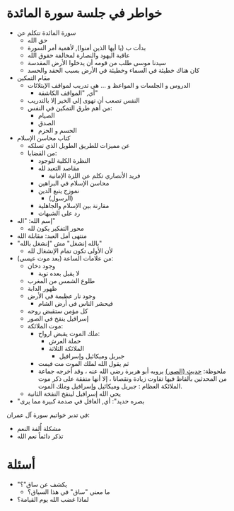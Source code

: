 
# خواطر في جلسة سورة المائدة 

* سورة المائدة تتكلم عن 
	* حق الله
	* بدأت ب (يا أيها الذين أمنوا), لأهمية  أمر السورة
	* عاقبة اليهود والنصارة لمخالفة حقوق الله
	* سيدنا موسى طلب من قومه أن يدخلوا الأرض المقدسة
	* كان هناك خطيئة في السماء وخطيئة في الأرض بسبب الحقد والحسد
* مقام التمكين
	* الدروس و الجلسات و المواعظ و ... هي تدريب لمواقف الإبتلائات
		* أي, "المواقف الكاشفة"
	* النفس تصعب أن تهوى إلي الخير إلا بالتدريب
	* من أهم طرق التمكين في النفس: 
		* الصيام
		* الصدق
		* الحسم و الحزم
* كتاب محاسن الإسلام
	* عن مميزات للطريق الطويل الذي تسلكه
	* من القضايا:
		* النظرة الكلية للوجود
		* مقاصد التعبد لله
			* فريد الأنصاري تكلم عن اللزة الإمانية
		* محاسن الإسلام في البراهين
		* نموزج يتبع الدين
			* (الرسول)
		* مقارنة بين الإسلام والجاهلية
		* رد على الشبهات
* إسم الله: "اله"
	* محور التفكير يكون لله
* منتهى أمل العبد: مقابلة الله
* "بالله إنشغل" مش "إنشغل بالله"
	* لأن الأولى تكون تمام الإنشغال لله
* من علامات الساعة (بعد موت عيسى):
	* وجود دخان 
		* لا يقبل بعده توبة
	* طلوع الشمس من المغرب
	* ظهور الدابة
	* وجود نار عظيمة في الأرض
		* فيحشر الناس في أرض الشام
	* كل مؤمن ستقبض روحه
	* إسرافيل ينفخ في الصور
	* موت الملائكة:
		* ملك الموت يقبض ارواح:
			* حملة العرش 
			* الملائكة الثلاثة 
				* جبريل وميكائيل وإسرافيل
		* ثم يقول الله لملك الموت مت فيمت
		* ملحوظة: [حديث (الصور)](https://www.dorar.net/h/BHMtwbIv#:~:text=%D9%8A%D8%A7%20%D8%B1%D8%A8%D9%91%D9%90%20.%20.%20%D9%85%D8%A7%D8%AA%20%D8%A3%D9%87%D9%84%D9%8F%20%D8%A7%D9%84%D8%B3%D9%85%D9%88%D8%A7%D8%AA%D9%90%20%D9%88%D8%A7%D9%84%D8%A3%D8%B1%D8%B6%D9%90%20%D8%A5%D9%84%D8%A7,%D8%A7%D9%84%D9%84%D9%87%D9%8F%20%D8%A7%D9%84%D9%88%D8%A7%D8%AD%D8%AF%D9%8F%20%D8%A7%D9%84%D9%82%D9%87%D8%A7%D8%B1%D9%8F) يرويه أبو هريرة رضي الله عنه ، وقد أخرجه جماعة من المحدثين بألفاظ فيها تفاوت زيادة ونقصانا ، إلا أنها متفقة على ذكر موت الملائكة العظام : جبريل وميكائيل وإسرافيل وملك الموت.
	* يحي الله إسرافيل لينفخ النفخة الثانية
* "بصره حديد": أي, الغافل في صدمة كبيرة مما يرى

في تدبر خواتيم سورة آل عمران:
* مشكلة أُلفة النعم
* تذكر دائماً نعم الله

# أسئلة

* "يكشف عن ساق"؟
	* ما معني "ساق" في هذا السياق؟
* لماذا غضب الله يوم القيامة؟



